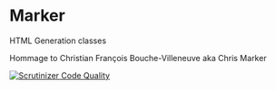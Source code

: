 # Marker
HTML Generation classes

Hommage to Christian François Bouche-Villeneuve aka Chris Marker
 
[![Scrutinizer Code Quality](https://scrutinizer-ci.com/g/HexMakina/Marker/badges/quality-score.png?b=main)](https://scrutinizer-ci.com/g/HexMakina/Marker/?branch=main)
